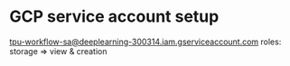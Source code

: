 # GCP service account setup

 tpu-workflow-sa@deeplearning-300314.iam.gserviceaccount.com
 roles: storage => view & creation

 